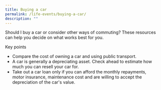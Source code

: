 ```yaml
---
title: Buying a car
permalink: /life-events/buying-a-car/
description: ""
---
```

Should I buy a car or consider other ways of commuting? These resources can help you decide on what works best for you.

Key points

*   Compare the cost of owning a car and using public transport.
*   A car is generally a depreciating asset. Check ahead to estimate how much you can resell your car for.
*   Take out a car loan only if you can afford the monthly repayments, motor insurance, maintenance cost and are willing to accept the depreciation of the car's value.